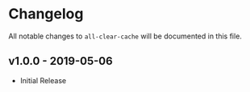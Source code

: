 # Changelog

All notable changes to `all-clear-cache` will be documented in this file.

## v1.0.0 - 2019-05-06

- Initial Release
